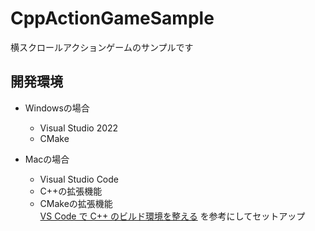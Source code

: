 # CppActionGameSample
横スクロールアクションゲームのサンプルです

## 開発環境
- Windowsの場合
	- Visual Studio 2022
	- CMake

- Macの場合
	- Visual Studio Code
	- C++の拡張機能
	- CMakeの拡張機能<br>
	[VS Code で C++ のビルド環境を整える](https://guinpen98.github.io/VuePress/articles/vscode-cmake.html) を参考にしてセットアップ
